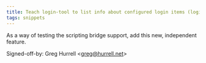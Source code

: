```yaml
---
title: Teach login-tool to list info about configured login items (login-tool, c5f3beb)
tags: snippets
---
```


As a way of testing the scripting bridge support, add this new, independent feature.

Signed-off-by: Greg Hurrell &lt;greg@hurrell.net&gt;
